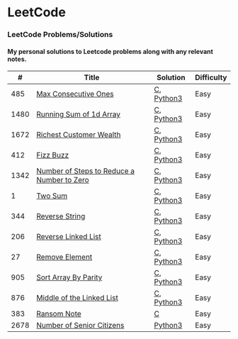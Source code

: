 
LeetCode
========

### LeetCode Problems/Solutions
#### My personal solutions to Leetcode problems along with any relevant notes.

| # | Title | Solution | Difficulty |
|---| ----- | -------- | ---------- |
|485|[Max Consecutive Ones](https://leetcode.com/problems/max-consecutive-ones/description/) | [C](./algorithms/c/maxConsecutiveOnes.c), [Python3](./algorithms/python3/maxConsecutiveOnes.py)|Easy|
|1480|[Running Sum of 1d Array](https://leetcode.com/problems/running-sum-of-1d-array/description/) | [C](./algorithms/c/runningSumOf1DArray.c), [Python3](./algorithms/python3/runningSumOf1DArray.py)|Easy|
|1672|[Richest Customer Wealth](https://leetcode.com/problems/richest-customer-wealth/description/) | [C](./algorithms/c/richestCustomerWealth.c), [Python3](./algorithms/python3/richestCustomerWealth.py)|Easy|
|412|[Fizz Buzz](https://leetcode.com/problems/fizz-buzz/description/) | [C](./algorithms/c/fizzBuzz.c), [Python3](./algorithms/python3/fizzBuzz.py)|Easy|
|1342|[Number of Steps to Reduce a Number to Zero](https://leetcode.com/problems/number-of-steps-to-reduce-a-number-to-zero/description/) | [C](./algorithms/c/numberOfStepsToReduceANumberToZero.c), [Python3](./algorithms/python3/numberOfStepsToReduceANumberToZero.py)|Easy|
|1|[Two Sum](https://leetcode.com/problems/two-sum/description/) | [C](./algorithms/c/twoSum.c), [Python3](./algorithms/python3/twoSum.py)|Easy|
|344|[Reverse String](https://leetcode.com/problems/reverse-string/description/) | [C](./algorithms/c/reverseString.c), [Python3](./algorithms/python3/reverseString.py)|Easy|
|206|[Reverse Linked List](https://leetcode.com/problems/reverse-linked-list/description/) | [C](./algorithms/c/reverseLinkedList.c), [Python3](./algorithms/python3/reverseLinkedList.py)|Easy|
|27|[Remove Element](https://leetcode.com/problems/remove-element/description/) | [C](./algorithms/c/removeElement.c), [Python3](./algorithms/python3/removeElement.py)|Easy|
|905|[Sort Array By Parity](https://leetcode.com/problems/sort-array-by-parity/description/) | [C](./algorithms/c/sortArrayByParity.c), [Python3](./algorithms/python3/sortArrayByParity.py)|Easy|
|876|[Middle of the Linked List](https://leetcode.com/problems/middle-of-the-linked-list/description/) | [C](./algorithms/c/middleOfTheLinkedList.c), [Python3](./algorithms/python3/middleOfTheLinkedList.py)|Easy|
|383|[Ransom Note](https://leetcode.com/problems/ransom-note/description/) | [C](./algorithms/c/ransomNote.c)|Easy|
|2678|[Number of Senior Citizens](https://leetcode.com/problems/number-of-senior-citizens/description/) | [Python3](./algorithms/python3/numberOfSeniorCitizens.py)|Easy|

